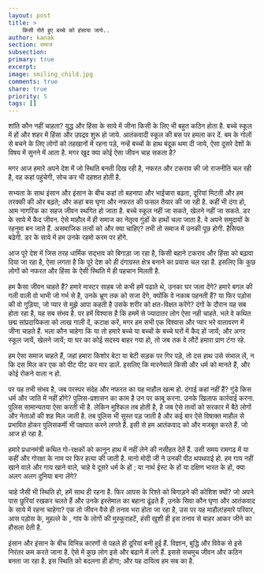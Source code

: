```yaml
---
layout: post
title: >
    किसी रोते हुए बच्चे को हंसाया जाये..
author: kanak
section: समाज
subsection:
primary: true
excerpt:
image: smiling_child.jpg
comments: true
share: true
priority: 5
tags: []
---
```


शांति कौन नहीं चाहता? युद्ध और हिंसा के साये में जीना किसी के लिए भी बहुत कठिन होता है. बच्चे स्कूल में हों और शहर में हिंसा और उपद्रव शुरू हो जाये. आतंकवादी स्कूल की बस पर हमला कर दें. बम के गोलों से बचने के लिए लोगों को तहखानों में रहना पड़े, नन्हें बच्चों के हाथ बंदूक थमा दी जाये, ऐसा दूसरे देशों के विषय में सुनने में आता है. मगर खुद क्या कोई ऐसा जीवन चाह सकता है?

मगर आज हमारे अपने देश में जो स्थिति बनती दिख रही है, नफरत और टकराव की जो राजनीति चल रही है, वह कहां पहुंचेगी, सोच कर भी दहशत होती है.

सभ्यता के साथ इंसान और इंसान के बीच कहां तो बहनापा और भाईचारा बढता, दूरियां मिटती और हम तरक्की की ओर बढ़ते; और कहां बस घृणा और नफरत की फसल तैयार की जा रही है. कहीं भी दंगा हो, आम नागरिक का सहज जीवन स्थगित हो जाता है. बच्चे स्कूल नहीं जा सकते, खेलने नहीं जा सकते. डर के साये में कैद जीवन. ऐसे माहौल में ही समाज का नेतृत्व गुंडों के हाथों चला जाता है. वे अपने समुदायों के रहनुमा बन जाते हैं. असमाजिक तत्वों को और क्या चाहिए? तभी तो समाज में उनकी पूछ होगी. हैसियत बढेगी. डर के साये में हम उनके रहमो करम पर होंगे.

आज पूरे देश में जिस तरह धार्मिक सद्भाव को बिगाड़ा जा रहा है, किसी बहाने टकराव और हिंसा को बढ़ावा दिया जा रहा है, ऐसा लगता है कि पूरे देश को ही दंगाग्रस्त क्षेत्र बनाने का प्रयास चल रहा है. इसलिए कि कुछ लोगों को नफरत और हिंसा के ऐसी स्थिति में ही पहचान मिलती है.

हम कैसा जीवन चाहते हैं? हमारे मास्टर साहब जो कभी हमें पढाते थे, उनका घर जला देंगे? हमारे बगल की गली वाली वो भाभी जो गर्भ से है, उनके भ्रूण तक को सजा देंगे, क्योंकि वे नकाब पहनती हैं? या फिर पड़ोस की वो गुड़िया, जो प्यार से मुझे आपा कहती है उसके शरीर को क्षत-विक्षत करेंगे? दंगों के दौरान यह सब होता रहा है, यह सब संभव है. पर हमें विश्वास है कि हममें से ज्यादातर लोग ऐसा नही चाहते. भले वे कथित छद्म सांप्रदायिकता को लाख गाली दें, कटाक्ष करें, मगर हम सभी एक विश्वास और प्यार भरे वातावरण में जीना चाहते हैं. भला कौन चाहेगा कि या तो हमारे बच्चे या बच्चों के बच्चे घरों में कैद हों जायें; और अगर स्कूल जायें, खेलने जायें; या घर का कोई सदस्य बाहर गया हो, तो जब तक वे लौटें हमारा प्राण टंगा रहे.

हम ऐसा समाज चाहते हैं, जहां हमारा किशोर बेटा या बेटी सड़क पर गिर पड़े, तो दस हाथ उसे संभाल लें, न कि दस मिल कर एक को पीट पीट कर मार डालें. इसलिए कि मारनेवाले किसी और धर्म को मानते हैं, और कोई रोकने वाला न हो.

पर यह तभी संभव है, जब परस्पर संदेह और नफरत का यह माहौल खत्म हो. दंगाई कहां नहीं हैं? गुंडे किस धर्म और जाति में नहीं होंगे? पुलिस-प्रशासन का काम है उन पर काबू करना. उनके खिलाफ कार्रवाई करना. पुलिस सामान्यतया ऐसा करती भी है. लेकिन मुश्किल तब होती है, है जब ऐसे तत्वों को सरकार में बैठे लोगों और नेताओं की शह मिल जाती है. तब पुलिस भी सुस्त पड़ जाती है और      कई बार ऐसे विषाक्त माहौल से प्रभावित होकर पुलिसकर्मी भी पक्षपात करने लगते हैं. इसी से हम आतंकवाद को और मजबूत करते हैं. जो आज हो रहा  है.

हमारे प्रधानमंत्री  कथित गो-रक्षकों को कानून हाथ में नहीं लेने की नसीहत देतें हैं. उसी समय रामगढ में या कहीं और गोरक्षा के नाम पर फिर हत्या की जाती  है. मानो मोदी जी ने उनकी पीठ थपथपाई हो. हम गाय नहीं खाने वाले और गाय खाने वाले, चाहे वे दूसरे धर्म के हों ; या नार्थ ईस्ट के हों या दक्षिण भारत के हों, क्या अलग अलग दुनिया बना लेंगे?

चाहे जैसी भी स्थिति हो, हमें साथ ही रहना है. फिर आपस के रिश्ते को बिगाड़ने की कोशिश क्यों? जो अपने पास छुरियां रखकर चलते हैं और उनके इस्तेमाल का बहाना ढूंढते हैं ,उनके सिवा कौन घृणा और आतंकवाद के साये में रहना चाहेगा? एक तो जीवन वैसे ही तनाव भरा होता जा रहा है, उस पर यह माहौल!हमारे परिवार, आस पड़ोस के, मुहल्ले के , गांव के लोगों की मुस्कुराहटें, हंसी खुशी ही इस तनाव से बाहर आकर जीने का हौसला देती है.

इंसान और इंसान के बीच विभिन्न कारणों से पहले ही दूरियां बनी हुई हैं. विज्ञान, बुद्धि और विवेक से इसे निरंतर कम करते जाना है. ऐसे में कुछ लोग इसे और बढाने में लगे हैं. इससे सचमुच जीवन और कठिन बनता जा रहा है. इस स्थिति को बदलना ही होगा; और यह दायित्व हम सब का है.